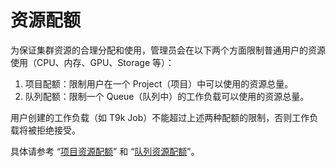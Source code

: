 # 资源配额

为保证集群资源的合理分配和使用，管理员会在以下两个方面限制普通用户的资源使用（CPU、内存、GPU、Storage 等）：

1. 项目配额：限制用户在一个 Project（项目）中可以使用的资源总量。
2. 队列配额：限制一个 Queue（队列中）的工作负载可以使用的资源总量。

用户创建的工作负载（如 T9k Job）不能超过上述两种配额的限制，否则工作负载将被拒绝接受。

具体请参考 “[项目资源配额](../security/project.md#资源配额与配额模版)” 和 “[队列资源配额](./queue.md#资源配额)”。
